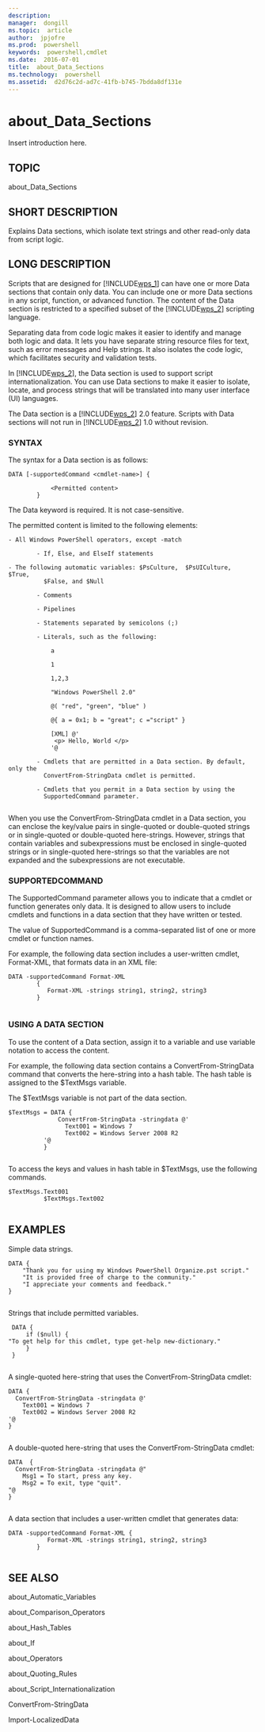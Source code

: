 ```yaml
---
description:  
manager:  dongill
ms.topic:  article
author:  jpjofre
ms.prod:  powershell
keywords:  powershell,cmdlet
ms.date:  2016-07-01
title:  about_Data_Sections
ms.technology:  powershell
ms.assetid:  d2d76c2d-ad7c-41fb-b745-7bdda8df131e
---
```


# about_Data_Sections
Insert introduction here.  
  
## TOPIC  
 about\_Data\_Sections  
  
## SHORT DESCRIPTION  
 Explains Data sections, which isolate text strings and other read\-only data from script logic.  
  
## LONG DESCRIPTION  
 Scripts that are designed for [!INCLUDE[wps_1]()] can have one or more Data sections that contain only data. You can include one or more Data sections in any script, function, or advanced function. The content of the Data section is restricted to a specified subset of the [!INCLUDE[wps_2]()] scripting language.  
  
 Separating data from code logic makes it easier to identify and manage both logic and data. It lets you have separate string resource files for text, such as error messages and Help strings. It also isolates the code logic, which facilitates security and validation tests.  
  
 In [!INCLUDE[wps_2]()], the Data section is used to support script internationalization. You can use Data sections to make it easier to isolate, locate, and process strings that will be translated into many user interface \(UI\) languages.  
  
 The Data section is a [!INCLUDE[wps_2]()] 2.0 feature. Scripts with Data sections will not run in [!INCLUDE[wps_2]()] 1.0 without revision.  
  
### SYNTAX  
 The syntax for a Data section is as follows:  
  
```  
DATA [-supportedCommand <cmdlet-name>] {  
  
            <Permitted content>  
        }  
```  
  
 The Data keyword is required. It is not case\-sensitive.  
  
 The permitted content is limited to the following elements:  
  
```  
- All Windows PowerShell operators, except -match   
  
        - If, Else, and ElseIf statements  
  
- The following automatic variables: $PsCulture,  $PsUICulture,  $True,  
          $False, and $Null  
  
        - Comments  
  
        - Pipelines  
  
        - Statements separated by semicolons (;)  
  
        - Literals, such as the following:  
  
            a  
  
            1  
  
            1,2,3  
  
            "Windows PowerShell 2.0"  
  
            @( "red", "green", "blue" )  
  
            @{ a = 0x1; b = "great"; c ="script" }  
  
            [XML] @'  
             <p> Hello, World </p>  
            '@  
  
        - Cmdlets that are permitted in a Data section. By default, only the   
          ConvertFrom-StringData cmdlet is permitted.  
  
        - Cmdlets that you permit in a Data section by using the   
          SupportedCommand parameter.  
  
```  
  
 When you use the ConvertFrom\-StringData cmdlet in a Data section, you can enclose the key\/value pairs in single\-quoted or double\-quoted strings or in single\-quoted or double\-quoted here\-strings. However, strings that contain variables and subexpressions must be enclosed in single\-quoted strings or in single\-quoted here\-strings so that the variables are not expanded and the subexpressions are not executable.  
  
### SUPPORTEDCOMMAND  
 The SupportedCommand parameter allows you to indicate that a cmdlet or function generates only data. It is designed to allow users to include cmdlets and functions in a data section that they have written or tested.  
  
 The value of SupportedCommand is a comma\-separated list of one or more cmdlet or function names.  
  
 For example, the following data section includes a user\-written cmdlet, Format\-XML, that formats data in an XML file:  
  
```  
DATA -supportedCommand Format-XML   
        {      
           Format-XML -strings string1, string2, string3  
        }  
  
```  
  
### USING A DATA SECTION  
 To use the content of a Data section, assign it to a variable and use variable notation to access the content.  
  
 For example, the following data section contains a ConvertFrom\-StringData command that converts the here\-string into a hash table. The hash table is assigned to the $TextMsgs variable.  
  
 The $TextMsgs variable is not part of the data section.  
  
```  
$TextMsgs = DATA {  
              ConvertFrom-StringData -stringdata @'  
                Text001 = Windows 7  
                Text002 = Windows Server 2008 R2  
          '@  
          }  
  
```  
  
 To access the keys and values in hash table in $TextMsgs, use the following commands.  
  
```  
$TextMsgs.Text001        
          $TextMsgs.Text002  
  
```  
  
## EXAMPLES  
 Simple data strings.  
  
```  
DATA {  
    "Thank you for using my Windows PowerShell Organize.pst script."  
    "It is provided free of charge to the community."  
    "I appreciate your comments and feedback."  
}  
  
```  
  
 Strings that include permitted variables.  
  
```  
 DATA {  
     if ($null) {  
"To get help for this cmdlet, type get-help new-dictionary."  
     }  
 }  
  
```  
  
 A single\-quoted here\-string that uses the ConvertFrom\-StringData cmdlet:  
  
```  
DATA {  
  ConvertFrom-StringData -stringdata @'  
    Text001 = Windows 7  
    Text002 = Windows Server 2008 R2  
'@  
}  
  
```  
  
 A double\-quoted here\-string that uses the ConvertFrom\-StringData cmdlet:  
  
```  
DATA  {  
  ConvertFrom-StringData -stringdata @"  
    Msg1 = To start, press any key.  
    Msg2 = To exit, type "quit".  
"@  
}  
  
```  
  
 A data section that includes a user\-written cmdlet that generates data:  
  
```  
DATA -supportedCommand Format-XML {      
           Format-XML -strings string1, string2, string3  
        }  
  
```  
  
## SEE ALSO  
 about\_Automatic\_Variables  
  
 about\_Comparison\_Operators  
  
 about\_Hash\_Tables  
  
 about\_If  
  
 about\_Operators  
  
 about\_Quoting\_Rules  
  
 about\_Script\_Internationalization  
  
 ConvertFrom\-StringData  
  
 Import\-LocalizedData

